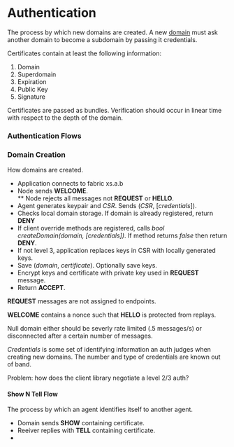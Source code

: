 # Authentication

The process by which new domains are created. A new [domain][domain] must ask another domain to become a subdomain by passing it credentials.

Certificates contain at least the following information:

1. Domain
2. Superdomain
3. Expiration
4. Public Key
5. Signature

Certificates are passed as bundles. Verification should occur in linear time with respect to the depth of the domain.

### Authentication Flows

### Domain Creation 

How domains are created.

* Application connects to fabric xs.a.b
* Node sends **WELCOME**.  
** Node rejects all messages not **REQUEST** or **HELLO**. 
* Agent generates keypair and *CSR*. Sends (*CSR*, [*credentials*]).
* Checks local domain storage. If domain is already registered, return **DENY**
* If client override methods are registered, calls *bool createDomain(domain, [credentials])*. If method returns *false* then return **DENY**.
* If not level 3, application replaces keys in CSR with locally generated keys.
* Save (*domain*, *certificate*). Optionally save keys. 
* Encrypt keys and certificate with private key used in **REQUEST** message.
* Return **ACCEPT**. 

**REQUEST** messages are not assigned to endpoints. 

**WELCOME** contains a nonce such that **HELLO** is protected from replays. 

Null domain either should be severly rate limited (.5 messages/s) or disconnected after a certain number of messages. 

*Credentials* is some set of identifying information an auth judges when creating new domains. The number and type of credentials are known out of band. 

Problem: how does the client library negotiate a level 2/3 auth?

#### Show N Tell Flow

The process by which an agent identifies itself to another agent.

* Domain sends **SHOW** containing certificate. 
* Reeiver replies with **TELL** containing certificate. 
* 
<!-- Reference for TOC -->

[message]:/pages/riffle/Message.md
[agent]:/pages/riffle/Agent.md
[node]:/pages/fabric/Node.md
[fabric]:/pages/fabric/Fabric.md
[domain]:/pages/riffle/Domain.md
[action]:/pages/riffle/Agent.md
[endpoint]:/pages/riffle/Endpoint.md
[samples]:/pages/samples/Samples.md

[auth]:/pages/appliances/Auth-Appliance.md

[perm]:/pages/security/Permission.md
[flows]:/pages/security/Security-Flows.md
